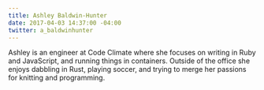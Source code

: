 ```yaml
---
title: Ashley Baldwin-Hunter
date: 2017-04-03 14:37:00 -04:00
twitter: a_baldwinhunter
---
```


Ashley is an engineer at Code Climate where she focuses on writing in Ruby and JavaScript, and running things in containers. Outside of the office she enjoys dabbling in Rust, playing soccer, and trying to merge her passions for knitting and programming.